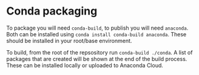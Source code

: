 # Conda packaging

To package you will need `conda-build`, to publish you will need `anaconda`.
Both can be installed using `conda install conda-build anaconda`.
These should be installed in your root/base environment.

To build, from the root of the repsository run `conda-build ./conda`.
A list of packages that are created will be shown at the end of the build process.
These can be installed locally or uploaded to Anaconda Cloud.
